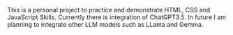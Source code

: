 This is a personal project to practice and demonstrate HTML, CSS and JavaScript Skills.
Currently there is integration of ChatGPT3.5. In future I am planning to integrate other LLM models such as LLama and Gemma.
